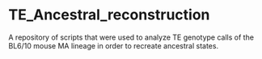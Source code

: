 # TE_Ancestral_reconstruction
A repository of scripts that were used to analyze TE genotype calls of the BL6/10 mouse MA lineage in order to recreate ancestral states. 
